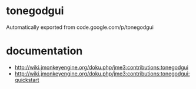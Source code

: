 # tonegodgui
Automatically exported from code.google.com/p/tonegodgui

# documentation
* http://wiki.jmonkeyengine.org/doku.php/jme3:contributions:tonegodgui
* http://wiki.jmonkeyengine.org/doku.php/jme3:contributions:tonegodgui:quickstart

